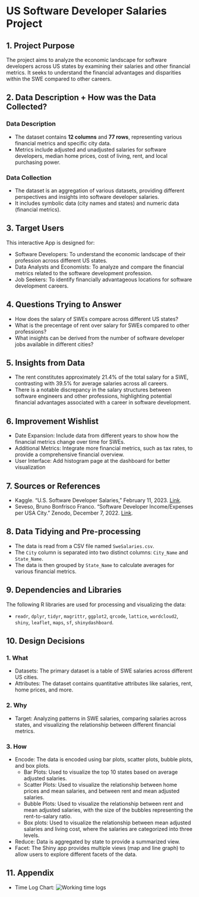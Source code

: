 # US Software Developer Salaries Project

## 1. Project Purpose
The project aims to analyze the economic landscape for software developers across US states by examining their salaries and other financial metrics. It seeks to understand the financial advantages and disparities within the SWE compared to other careers.

## 2. Data Description + How was the Data Collected?
### Data Description
- The dataset contains **12 columns** and **77 rows**, representing various financial metrics and specific city data.
- Metrics include adjusted and unadjusted salaries for software developers, median home prices, cost of living, rent, and local purchasing power.

### Data Collection
- The dataset is an aggregation of various datasets, providing different perspectives and insights into software developer salaries.
- It includes symbolic data (city names and states) and numeric data (financial metrics).

## 3. Target Users
This interactive App is designed for:
- Software Developers: To understand the economic landscape of their profession across different US states.
- Data Analysts and Economists: To analyze and compare the financial metrics related to the software development profession.
- Job Seekers: To identify financially advantageous locations for software development careers.

## 4. Questions Trying to Answer
- How does the salary of SWEs compare across different US states?
- What is the precentage of rent over salary for SWEs compared to other professions?
- What insights can be derived from the number of software developer jobs available in different cities?

## 5. Insights from Data
- The rent constitutes approximately 21.4% of the total salary for a SWE, contrasting with 39.5% for average salaries across all careers.
- There is a notable discrepancy in the salary structures between software engineers and other professions, highlighting potential financial advantages associated with a career in software development.

## 6. Improvement Wishlist
- Date Expansion: Include data from different years to show how the financial metrics change over time for SWEs.
- Additional Metrics: Integrate more financial metrics, such as tax rates, to provide a comprehensive financial overview.
- User Interface: Add histogram page at the dashboard for better visualization

## 7. Sources or References
- Kaggle. “U.S. Software Developer Salaries,” February 11, 2023. [Link](https://www.kaggle.com/datasets/thedevastator/u-s-software-developer-salaries).
- Seveso, Bruno Bonfrisco Franco. “Software Developer Income/Expenses per USA City.” Zenodo, December 7, 2022. [Link](https://doi.org/10.5281/zenodo.7412091).

## 8. Data Tidying and Pre-processing
- The data is read from a CSV file named `SweSalaries.csv`.
- The `City` column is separated into two distinct columns: `City_Name` and `State_Name`.
- The data is then grouped by `State_Name` to calculate averages for various financial metrics.

## 9. Dependencies and Libraries
The following R libraries are used for processing and visualizing the data:
- `readr`, `dplyr`, `tidyr`, `magrittr`, `ggplot2`, `qrcode`, `lattice`, `wordcloud2`, `shiny`, `leaflet`, `maps`, `sf`, `shinydashboard`.

## 10. Design Decisions

### 1. **What**
- Datasets: The primary dataset is a table of SWE salaries across different US cities.
- Attributes: The dataset contains quantitative attributes like salaries, rent, home prices, and more.

### 2. **Why**
- Target: Analyzing patterns in SWE salaries, comparing salaries across states, and visualizing the relationship between different financial metrics.

### 3. **How**
- Encode: The data is encoded using bar plots, scatter plots, bubble plots, and box plots.
  - Bar Plots: Used to visualize the top 10 states based on average adjusted salaries.
  - Scatter Plots: Used to visualize the relationship between home prices and mean salaries, and between rent and mean adjusted salaries.
  - Bubble Plots: Used to visualize the relationship between rent and mean adjusted salaries, with the size of the bubbles representing the rent-to-salary ratio.
  - Box plots: Used to visualize the relationship between mean adjusted salaries and living cost, where the salaries are categorized into three levels.
- Reduce: Data is aggregated by state to provide a summarized view.
- Facet: The Shiny app provides multiple views (map and line graph) to allow users to explore different facets of the data.

## 11. Appendix
- Time Log Chart:
![Working time logs](https://github.com/Mark-Liao305/CSC324/assets/85295108/7679dd64-78ff-4218-aa8b-af641b26466a)




